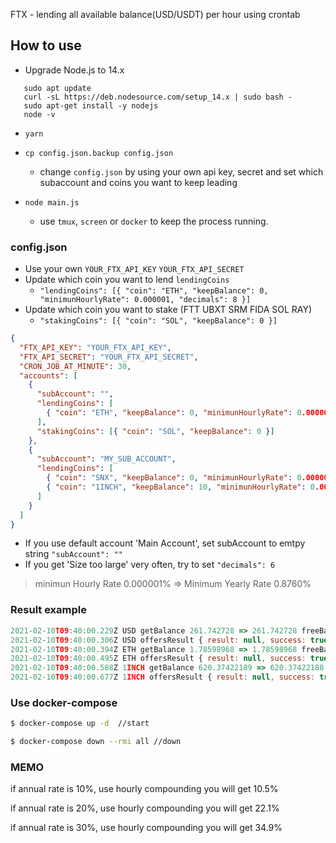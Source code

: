 FTX - lending all available balance(USD/USDT) per hour using crontab

## How to use

- Upgrade Node.js to 14.x

```
   sudo apt update
   curl -sL https://deb.nodesource.com/setup_14.x | sudo bash -
   sudo apt-get install -y nodejs
   node -v
```

- `yarn`

- `cp config.json.backup config.json`

  - change `config.json` by using your own api key, secret and set which subaccount and coins you want to keep leading

- `node main.js`

  - use `tmux`, `screen` or `docker` to keep the process running.

### config.json

* Use your own `YOUR_FTX_API_KEY` `YOUR_FTX_API_SECRET`
* Update which coin you want to lend `lendingCoins` 
   * `"lendingCoins": [{ "coin": "ETH", "keepBalance": 0, "minimunHourlyRate": 0.000001, "decimals": 8 }]`
* Update which coin you want to stake (FTT UBXT SRM FIDA SOL RAY)
   * `"stakingCoins": [{ "coin": "SOL", "keepBalance": 0 }]`


```json
{
  "FTX_API_KEY": "YOUR_FTX_API_KEY",
  "FTX_API_SECRET": "YOUR_FTX_API_SECRET",
  "CRON_JOB_AT_MINUTE": 30,
  "accounts": [
    {
      "subAccount": "",
      "lendingCoins": [
        { "coin": "ETH", "keepBalance": 0, "minimunHourlyRate": 0.000001, "decimals": 8 }
      ],
      "stakingCoins": [{ "coin": "SOL", "keepBalance": 0 }]
    },
    {
      "subAccount": "MY_SUB_ACCOUNT",
      "lendingCoins": [
        { "coin": "SNX", "keepBalance": 0, "minimunHourlyRate": 0.000001, "decimals": 8 }
        { "coin": "1INCH", "keepBalance": 10, "minimunHourlyRate": 0.000001 , "decimals": 8 }
      ]
    }
  ]
}
```

- If you use default account 'Main Account', set subAccount to emtpy string `"subAccount": ""`
- If you get 'Size too large' very often, try to set `"decimals": 6`

> minimun Hourly Rate 0.000001% => Minimum Yearly Rate 0.8760%

### Result example

```js
2021-02-10T09:40:00.229Z USD getBalance 261.742728 => 261.742728 freeBalance 0.23926331
2021-02-10T09:40:00.306Z USD offersResult { result: null, success: true } 261.742728
2021-02-10T09:40:00.394Z ETH getBalance 1.78598968 => 1.78598968 freeBalance 0.00013262
2021-02-10T09:40:00.495Z ETH offersResult { result: null, success: true } 1.78598968
2021-02-10T09:40:00.588Z 1INCH getBalance 620.37422189 => 620.37422188 freeBalance 0.0473561
2021-02-10T09:40:00.677Z 1INCH offersResult { result: null, success: true } 620.37422188
```

### Use docker-compose

```bash
$ docker-compose up -d  //start
```

```bash
$ docker-compose down --rmi all //down
```

### MEMO

if annual rate is 10%, use hourly compounding you will get 10.5%

if annual rate is 20%, use hourly compounding you will get 22.1%

if annual rate is 30%, use hourly compounding you will get 34.9%
